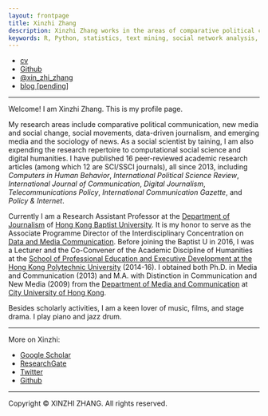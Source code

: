 ```yaml
---
layout: frontpage
title: Xinzhi Zhang
description: Xinzhi Zhang works in the areas of comparative political communication, media and social change, emerging technologies and the sociology of news, computational social science, and digital humanities.
keywords: R, Python, statistics, text mining, social network analysis, comparative political communication, social movements, social change, digital humanities
---
```


<div class="navbar">
  <div class="navbar-inner">
      <ul class="nav">
          <li><a href="{{ BASE_PATH }}/assets/CV_XinzhiZhang_Git_201801.pdf">cv</a></li>
          <li><a href="https://github.com/xzzhang2">Github</a></li>
          <li><a href="https://twitter.com/xin_zhi_zhang">@xin_zhi_zhang</a></li>
          <li><a href="about:blank">blog [pending]</a></li>          
      </ul>
  </div>
</div>

---

Welcome! I am Xinzhi Zhang. This is my profile page.

My research areas include comparative political communication, new media and social change, social movements, data-driven journalism, and emerging media and the sociology of news. As a social scientist by taining, I am also expending the research repertoire to computational social science and digital humanities. I have published 16 peer-reviewed academic research articles (among which 12 are SCI/SSCI journals), all since 2013, including *Computers in Human Behavior*, *International Political Science Review*, *International Journal of Communication*, *Digital Journalism*, *Telecommunications Policy*, *International Communication Gazette*, and *Policy & Internet*. 

Currently I am a Research Assistant Professor at the [Department of Journalism](http://www.jour.hkbu.edu.hk/eng/people/dr-xinzhi-zhang/) of [Hong Kong Baptist University](http://www.hkbu.edu.hk). It is my honor to serve as the Associate Programme Director of the Interdisciplinary Concentration on [Data and Media Communication](http://bu-dmc.hkbu.edu.hk). Before joining the Baptist U in 2016, I was a Lecturer and the Co-Convener of the Academic Discipline of Humanities at the [School of Professional Education and Executive Development at the Hong Kong Polytechnic University](https://www.speed-polyu.edu.hk) (2014-16). I obtained both Ph.D. in Media and Communication (2013) and M.A. with Distinction in Communication and New Media (2009) from the [Department of Media and Communication](http://www6.cityu.edu.hk/com/) at [City University of Hong Kong](www.cityu.edu.hk). 

Besides scholarly activities, I am a keen lover of music, films, and stage drama. I play piano and jazz drum.

--- 
 
More on Xinzhi:
 - [Google Scholar](https://sites.google.com/site/xzzhang2/cv)
 - [ResearchGate](https://www.researchgate.net/profile/Xinzhi_Zhang3)
 - [Twitter](https://twitter.com/xin_zhi_zhang)
 - [Github](https://github.com/xzzhang2)

 ---

Copyright © XINZHI ZHANG. All rights reserved.

